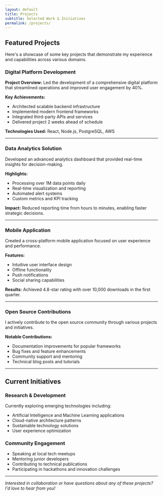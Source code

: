 ```yaml
---
layout: default
title: Projects
subtitle: Selected Work & Initiatives
permalink: /projects/
---
```


## Featured Projects

Here's a showcase of some key projects that demonstrate my experience and capabilities across various domains.

### Digital Platform Development

<div class="highlight-box">
<strong>Project Overview:</strong> Led the development of a comprehensive digital platform that streamlined operations and improved user engagement by 40%.
</div>

**Key Achievements:**
- Architected scalable backend infrastructure
- Implemented modern frontend frameworks
- Integrated third-party APIs and services
- Delivered project 2 weeks ahead of schedule

**Technologies Used:** React, Node.js, PostgreSQL, AWS

---

### Data Analytics Solution

Developed an advanced analytics dashboard that provided real-time insights for decision-making.

**Highlights:**
- Processing over 1M data points daily
- Real-time visualization and reporting
- Automated alert systems
- Custom metrics and KPI tracking

**Impact:** Reduced reporting time from hours to minutes, enabling faster strategic decisions.

---

### Mobile Application

Created a cross-platform mobile application focused on user experience and performance.

**Features:**
- Intuitive user interface design
- Offline functionality
- Push notifications
- Social sharing capabilities

**Results:** Achieved 4.8-star rating with over 10,000 downloads in the first quarter.

---

### Open Source Contributions

I actively contribute to the open source community through various projects and initiatives.

**Notable Contributions:**
- Documentation improvements for popular frameworks
- Bug fixes and feature enhancements
- Community support and mentoring
- Technical blog posts and tutorials

---

## Current Initiatives

### Research & Development

Currently exploring emerging technologies including:
- Artificial Intelligence and Machine Learning applications
- Cloud-native architecture patterns
- Sustainable technology solutions
- User experience optimization

### Community Engagement

- Speaking at local tech meetups
- Mentoring junior developers
- Contributing to technical publications
- Participating in hackathons and innovation challenges

---

*Interested in collaboration or have questions about any of these projects? I'd love to hear from you!*